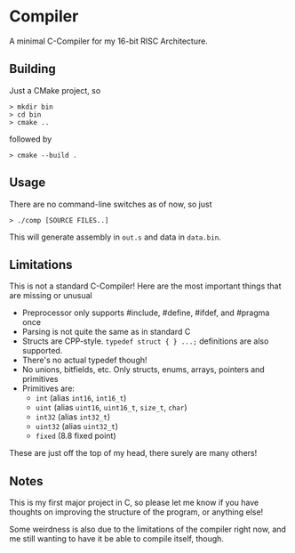 # Compiler
A minimal C-Compiler for my 16-bit RISC Architecture.

## Building
Just a CMake project, so 

```
> mkdir bin
> cd bin
> cmake ..
```
followed by
```
> cmake --build .
```

## Usage
There are no command-line switches as of now, so just
```
> ./comp [SOURCE FILES..]
```
This will generate assembly in `out.s` and data in `data.bin`.

## Limitations
This is not a standard C-Compiler! Here are the most important things that are missing or unusual
- Preprocessor only supports #include, #define, #ifdef, and #pragma once
- Parsing is not quite the same as in standard C
- Structs are CPP-style. `typedef struct { } ...;` definitions are also supported.
- There's no actual typedef though!
- No unions, bitfields, etc. Only structs, enums, arrays, pointers and primitives
- Primitives are:
  - `int` (alias `int16`, `int16_t`)
  - `uint` (alias `uint16`, `uint16_t`, `size_t`, `char`)
  - `int32` (alias `int32_t`)
  - `uint32` (alias `uint32_t`)
  - `fixed` (8.8 fixed point)
  
These are just off the top of my head, there surely are many others!

## Notes
This is my first major project in C, so please let me know if you have thoughts on improving the structure of the program, or anything else! 

Some weirdness is also due to the limitations of the compiler right now, and me still wanting to have it be able to compile itself, though.
